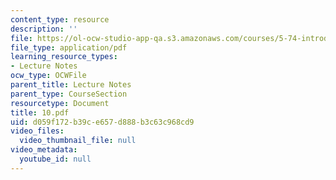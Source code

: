 ```yaml
---
content_type: resource
description: ''
file: https://ol-ocw-studio-app-qa.s3.amazonaws.com/courses/5-74-introductory-quantum-mechanics-ii-spring-2004/d059f172b39ce657d888b3c63c968cd9_10.pdf
file_type: application/pdf
learning_resource_types:
- Lecture Notes
ocw_type: OCWFile
parent_title: Lecture Notes
parent_type: CourseSection
resourcetype: Document
title: 10.pdf
uid: d059f172-b39c-e657-d888-b3c63c968cd9
video_files:
  video_thumbnail_file: null
video_metadata:
  youtube_id: null
---
```

